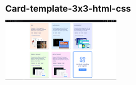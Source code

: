 # Card-template-3x3-html-css

<img width="70%" src="https://github.com/anantsaini222/Card-template-3x3-html-css/blob/c9b7399655d944c008b569399de6546ef1013317/Cards-Template.PNG">
